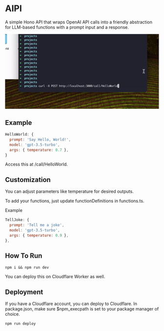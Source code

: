 # AIPI

A simple Hono API that wraps OpenAI API calls into a friendly abstraction for LLM-based functions with a prompt input and a response.

![Demo](/demo.gif)

## Example

```javascript
HelloWorld: {
  prompt: 'Say Hello, World!',
  model: 'gpt-3.5-turbo',
  args: { temperature: 0.7 },
}
```

Access this at /call/HelloWorld.

## Customization

You can adjust parameters like temperature for desired outputs.

To add your functions, just update functionDefinitions in functions.ts.

Example

```javascript
TellJoke: {
  prompt: 'Tell me a joke',
  model: 'gpt-3.5-turbo',
  args: { temperature: 0.9 },
},
```

## How To Run

```
npm i && npm run dev
```

You can deploy this on Cloudflare Worker as well.

## Deployment

If you have a Cloudflare account, you can deploy to Cloudflare. In package.json, make sure $npm_execpath is set to your package manager of choice.

```
npm run deploy
```
